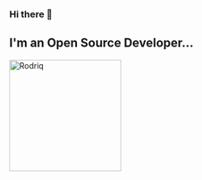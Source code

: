### Hi there 👋

## I'm an Open Source Developer...

<img src="https://user-images.githubusercontent.com/39289592/161521441-c2838906-f7dd-4c05-ad1b-58fb340c5d7e.jpg" alt="Rodriq" width="200"/>


<!--
**Rodriq/Rodriq** is a ✨ _special_ ✨ repository because its `README.md` (this file) appears on your GitHub profile.

Here are some ideas to get you started:

- 🔭 I’m currently working on ...
- 🌱 I’m currently learning ...
- 👯 I’m looking to collaborate on ...
- 🤔 I’m looking for help with ...
- 💬 Ask me about ...
- 📫 How to reach me: ...
- 😄 Pronouns: ...
- ⚡ Fun fact: ...
-->
